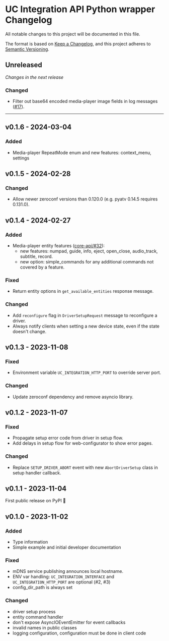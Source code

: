 # UC Integration API Python wrapper Changelog

All notable changes to this project will be documented in this file.

The format is based on [Keep a Changelog](https://keepachangelog.com/en/1.0.0/),
and this project adheres to [Semantic Versioning](https://semver.org/spec/v2.0.0.html).

## Unreleased

_Changes in the next release_

### Changed
- Filter out base64 encoded media-player image fields in log messages ([#17](https://github.com/unfoldedcircle/integration-python-library/issues/17)).

---

## v0.1.6 - 2024-03-04
### Added
- Media-player RepeatMode enum and new features: context_menu, settings

## v0.1.5 - 2024-02-28
### Changed
- Allow newer zeroconf versions than 0.120.0 (e.g. pyatv 0.14.5 requires 0.131.0).

## v0.1.4 - 2024-02-27
### Added
- Media-player entity features ([core-api/#32](https://github.com/unfoldedcircle/core-api/issues/32)):
  - new features: numpad, guide, info, eject, open_close, audio_track, subtitle, record.
  - new option: simple_commands for any additional commands not covered by a feature.

### Fixed
- Return entity options in `get_available_entities` response message.

### Changed
- Add `reconfigure` flag in `DriverSetupRequest` message to reconfigure a driver.
- Always notify clients when setting a new device state, even if the state doesn't change.

## v0.1.3 - 2023-11-08
### Fixed
- Environment variable `UC_INTEGRATION_HTTP_PORT` to override server port.

### Changed
- Update zeroconf dependency and remove asyncio library.

## v0.1.2 - 2023-11-07
### Fixed
- Propagate setup error code from driver in setup flow.
- Add delays in setup flow for web-configurator to show error pages.

### Changed
- Replace `SETUP_DRIVER_ABORT` event with new `AbortDriverSetup` class in setup handler callback.

## v0.1.1 - 2023-11-04

First public release on PyPI 🎉

## v0.1.0 - 2023-11-02
### Added
- Type information
- Simple example and initial developer documentation

### Fixed
- mDNS service publishing announces local hostname.
- ENV var handling: `UC_INTEGRATION_INTERFACE` and `UC_INTEGRATION_HTTP_PORT` are optional (#2, #3)
- config_dir_path is always set

### Changed
- driver setup process
- entity command handler
- don't expose AsyncIOEventEmitter for event callbacks
- invalid names in public classes
- logging configuration, configuration must be done in client code
